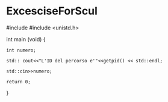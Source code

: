 # ExcesciseForScul

#include <iostream>
#include <unistd.h>


int main (void) {
	
	int numero;
	
	std:: cout<<"L'ID del percorso e'"<<getpid() << std::endl;
	
	std::cin>>numero;
	
	return 0;
}
